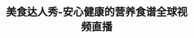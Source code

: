 ---
description: 精美食品制作过程。
layout: post
results:
- artistId: 985888621
  version: '1.0.0'
  primaryGenreName: Lifestyle
  formattedPrice: 免费
  artworkUrl60: http://is5.mzstatic.com/image/thumb/Purple18/v4/86/47/c2/8647c211-f622-f8ed-bcf2-f119f273795e/source/60x60bb.jpg
  userRatingCountForCurrentVersion: 2
  minimumOsVersion: '7.1'
  appletvScreenshotUrls: &a []
  sellerName: Beijing ZhongTong Network Communication Co., LTD
  supportedDevices:
  - iPhone4
  - iPad2Wifi
  - iPad23G
  - iPhone4S
  - iPadThirdGen
  - iPadThirdGen4G
  - iPhone5
  - iPodTouchFifthGen
  - iPadFourthGen
  - iPadFourthGen4G
  - iPadMini
  - iPadMini4G
  - iPhone5c
  - iPhone5s
  - iPhone6
  - iPhone6Plus
  - iPodTouchSixthGen
  genres:
  - 生活
  - 效率
  currentVersionReleaseDate: '2016-08-06T04:04:54Z'
  trackName: 美食达人秀-安心健康的营养食谱全球视频直播
  isVppDeviceBasedLicensingEnabled: true
  description: "【获得荣誉】\n2015世界机器人大会\"入围奖\"\n2016年服务机器人大会\"高新技术奖\"\n《舌尖上的中国》官方合作美食拍摄基地\n首届保健营养美食学会\"2015-2016年度入围奖\"
    \n央视CCTV原创节目\"美食达人秀\"官方指定合作方\n\n【产品简介】\n吃是一种任性，做是一种态度！美食达人秀，一款充满设计感的精品菜谱教学应用。每天更新10个精选优质菜谱，这里有美食达人的拿手菜肴，有知名餐厅的招牌菜。发掘各类原创美食菜谱，蒸煮焖烩炒煎炸，从家常菜到人气料理，从正餐到甜点，从养生汤到减肥餐，品评美食文化，体会美食乐趣。在这里还拥有为您提供高端餐饮体验的电商平台，从澳洲、台湾、日本、美国、荷兰、德国、中国大陆...等地区特色、健康的食品。让舌尖起舞，让味蕾绽放，从味觉到视觉同时满足你的一切需求，我们不只为你准备了一份独特的下厨体验，更是帮你建立一种优质的生活方式。总而言之，工作那么辛苦，让美食犒劳一下自己吧。\n\n【产品特点】\n海量精选优质菜谱
    名厨达人悉心传授\n独家音乐搜索引擎 为心情添加调味剂\n高质量的食材商城 足不出户一站购齐\n最权威的饮食百科 您身边的美食专家\n更多专属功能设置
    不一样的新奇体验\n\n【联系我们】\n客服热线：4008-365-777\n商务合作：market@sinocall.com\n官方微信：美食达人秀官微\n官方微博：美食达人秀官微\n官网网站：http://www.4008365777.com/\n\n【友情提醒】\n喜欢烹饪的小伙伴儿们，首届美食达人招募活动启动了，食材和吃货都已经准备就绪，只等热爱美食的您加入到我们的活动中来！活动报名地址：http://www.4008365777.com/
    。参与活动的达人均有机会赢取限量定制版小懂美食机器人一台噢，同时还可以独享《舌尖上的中国》原班制作团队的精美拍摄机会！\n\n【特别感谢】\n首批内测用户：方太生活家、tabelog、安利皇后的厨房、本来果坊、我要吃几顿、早范儿、xiachufang、名厨佛跳墙、吖咪6688等小伙伴协助测试，欢迎观看并上传更多原创美食视频，在爱奇艺将您的烹饪视频制作发布。在内测期间一直一如既往的支持，你们的喜爱是我们前进的动力，尤其是通过反馈给我们不断提出意见的朋友，十分感谢。"
  price: 0
  trackId: 1131501414
  releaseDate: '2016-08-06T04:04:54Z'
  advisories: *a
  screenshotUrls:
  - http://a2.mzstatic.com/us/r30/Purple20/v4/6c/84/59/6c845950-1d95-c569-8547-70c8bf86d570/screen696x696.jpeg
  - http://a5.mzstatic.com/us/r30/Purple30/v4/47/db/c4/47dbc417-65f6-e654-7075-7aa48a6e35f8/screen696x696.jpeg
  - http://a2.mzstatic.com/us/r30/Purple60/v4/2a/48/60/2a48608d-3896-2e47-fe19-c4116ff46f22/screen696x696.jpeg
  - http://a5.mzstatic.com/us/r30/Purple30/v4/45/06/32/45063207-9f95-c11c-49ac-c348eb6aeb68/screen696x696.jpeg
  - http://a1.mzstatic.com/us/r30/Purple30/v4/e5/2d/0c/e52d0c98-377a-9873-6b2e-0427bf5200b4/screen696x696.jpeg
  artistViewUrl: https://itunes.apple.com/cn/developer/bei-jing-zhong-tong-wang-luo/id985888621?uo=4
  primaryGenreId: 6012
  averageUserRatingForCurrentVersion: 5
  kind: software
  fileSizeBytes: '10838966'
  bundleId: com.sinocall.xdsk
  trackContentRating: 4+
  trackCensoredName: 美食达人秀-安心健康的营养食谱全球视频直播
  contentAdvisoryRating: 4+
  isGameCenterEnabled: false
  artistName: 北京中通网络通信有限公司
  languageCodesISO2A:
  - EN
  - ZH
  features: *a
  wrapperType: software
  artworkUrl512: http://is5.mzstatic.com/image/thumb/Purple18/v4/86/47/c2/8647c211-f622-f8ed-bcf2-f119f273795e/source/512x512bb.jpg
  artworkUrl100: http://is5.mzstatic.com/image/thumb/Purple18/v4/86/47/c2/8647c211-f622-f8ed-bcf2-f119f273795e/source/100x100bb.jpg
  trackViewUrl: https://geo.itunes.apple.com/cn/app/mei-shi-da-ren-xiu-xin-jian/id1131501414?mt=8&uo=4
  genreIds:
  - '6012'
  - '6007'
  currency: CNY
  ipadScreenshotUrls: *a
category: 生活
tags: tag1
resultCount: 1
title: 美食达人秀-安心健康的营养食谱全球视频直播

---